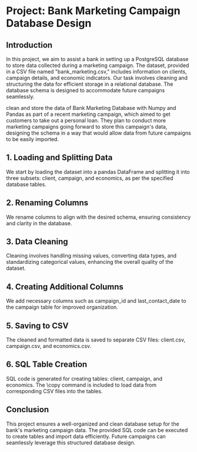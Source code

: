 # Project: Bank Marketing Campaign Database Design

## Introduction
In this project, we aim to assist a bank in setting up a PostgreSQL database to store data collected during a marketing campaign. The dataset, provided in a CSV file named "bank_marketing.csv," includes information on clients, campaign details, and economic indicators. Our task involves cleaning and structuring the data for efficient storage in a relational database. The database schema is designed to accommodate future campaigns seamlessly.


clean and store the data of Bank Marketing Database with Numpy and Pandas as part of a recent marketing campaign, which aimed to get customers to take out a personal loan. They plan to conduct more marketing campaigns going forward to store this campaign's data, designing the schema in a way that would allow data from future campaigns to be easily imported.

## 1. Loading and Splitting Data
We start by loading the dataset into a pandas DataFrame and splitting it into three subsets: client, campaign, and economics, as per the specified database tables.

## 2. Renaming Columns
We rename columns to align with the desired schema, ensuring consistency and clarity in the database.

## 3. Data Cleaning
Cleaning involves handling missing values, converting data types, and standardizing categorical values, enhancing the overall quality of the dataset.

## 4. Creating Additional Columns
We add necessary columns such as campaign_id and last_contact_date to the campaign table for improved organization.

## 5. Saving to CSV
The cleaned and formatted data is saved to separate CSV files: client.csv, campaign.csv, and economics.csv.

## 6. SQL Table Creation
SQL code is generated for creating tables: client, campaign, and economics. The \copy command is included to load data from corresponding CSV files into the tables.

## Conclusion
This project ensures a well-organized and clean database setup for the bank's marketing campaign data. The provided SQL code can be executed to create tables and import data efficiently. Future campaigns can seamlessly leverage this structured database design.
